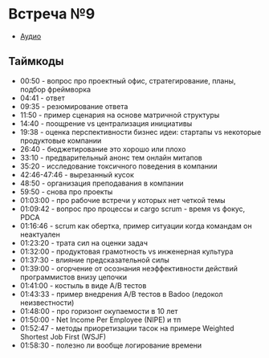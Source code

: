# Встреча №9

- [Аудио](../meetups/2021-04-06.mp3)

## Таймкоды

- 00:50 - вопрос про проектный офис, стратегирование, планы, подбор фреймворка
- 04:41 - ответ
- 09:35 - резюмирование ответа
- 11:50 - пример сценария на основе матричной структуры
- 14:40 - поощрение vs централизация инициативы
- 19:38 - оценка перспективности бизнес идеи: стартапы vs некоторые продуктовые компании
- 26:40 - бюджетирование это хорошо или плохо
- 33:10 - предварительный анонс тем онлайн митапов
- 35:20 - исследование токсичного поведения в компании
- 42:46-47:46 - вырезанный кусок
- 48:50 - организация преподавания в компании
- 59:50 - снова про проекты
- 01:03:00 - про рабочие встречи у которых нет четкой темы
- 01:09:42 - вопрос про процессы и cargo scrum - время vs фокус, PDCA
- 01:16:46 - scrum как обертка, пример ситуации когда командам он неактуален
- 01:23:20 - трата сил на оценки задач
- 01:32:00 - продуктовая грамотность vs инженерная культура
- 01:37:30 - влияние предсказательной силы
- 01:39:00 - огорчение от осознания неэффективности действий программистов внизу цепочки
- 01:41:00 - костыль в виде A/B тестов
- 01:43:33 - пример внедрения A/B тестов в Badoo (ледокол неизвестности)
- 01:48:00 - про горизонт окупаемости в 10 лет
- 01:50:00 - Net Income Per Employee (NIPE) и тп
- 01:52:47 - методы приоретизации тасок на примере Weighted Shortest Job First (WSJF) 
- 01:58:30 - полезно ли вообще логирование времени
